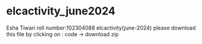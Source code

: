 # elcactivity_june2024
Esha Tiwari
roll number:102304088
elcactivity(june-2024)
please download this file by clicking on :
code -> download zip
